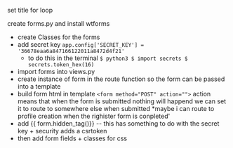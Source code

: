 set title for loop 

create forms.py and install wtforms 
- create Classes for the forms 
- add secret key 
`app.config['SECRET_KEY'] = '36678eaa6a847166122011a8472d4f21'`
    - to do this in the terminal
    `$ python3
     $ import secrets
     $ secrets.token_hex(16) `
- import forms into views.py
- create instance of form in the route function so the form can be passed into a template
- build form html in template 
`<form method="POST" action="">` action means that when the form is submitted nothing will happend we can set it to route to somewhere else when submitted *maybe i can route to profile creation when the  righister form is conpleted'
- add {{ form.hidden_tag()}} -- this has something to do with the secret key + security adds a csrtoken
- then add form fields + classes for css



